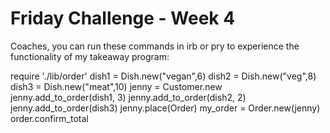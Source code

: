 Friday Challenge - Week 4
==========================

Coaches, you can run these commands in irb or pry to experience the functionality of my takeaway program:

require './lib/order'
dish1 = Dish.new("vegan",6)
dish2 = Dish.new("veg",8)
dish3 = Dish.new("meat",10)
jenny = Customer.new
jenny.add_to_order(dish1, 3)
jenny.add_to_order(dish2, 2)
jenny.add_to_order(dish3)
jenny.place(Order)
my_order = Order.new(jenny)
order.confirm_total